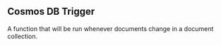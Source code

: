 ## Cosmos DB Trigger
A function that will be run whenever documents change in a document collection.